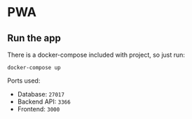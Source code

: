 # PWA

## Run the app

There is a docker-compose included with project, so just run:

`docker-compose up`

Ports used:
 - Database: `27017`
 - Backend API: `3366`
 - Frontend: `3000`